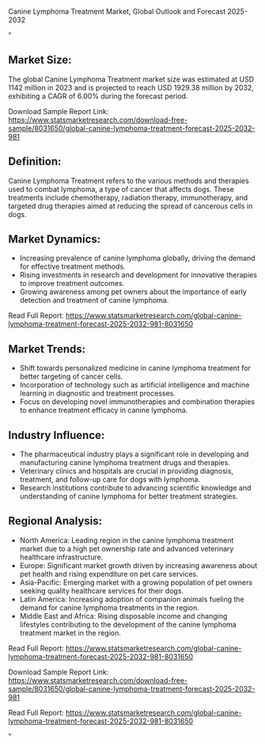 Canine Lymphoma Treatment Market, Global Outlook and Forecast 2025-2032

"<html>
  <h2>Market Size:</h2>
  <p>The global Canine Lymphoma Treatment market size was estimated at USD 1142 million in 2023 and is projected to reach USD 1929.38 million by 2032, exhibiting a CAGR of 6.00% during the forecast period.</p>
  <p>Download Sample Report Link: <a href='https://www.statsmarketresearch.com/download-free-sample/8031650/global-canine-lymphoma-treatment-forecast-2025-2032-981'>https://www.statsmarketresearch.com/download-free-sample/8031650/global-canine-lymphoma-treatment-forecast-2025-2032-981</a></p>

  <h2>Definition:</h2>
  <p>Canine Lymphoma Treatment refers to the various methods and therapies used to combat lymphoma, a type of cancer that affects dogs. These treatments include chemotherapy, radiation therapy, immunotherapy, and targeted drug therapies aimed at reducing the spread of cancerous cells in dogs.</p>

  <h2>Market Dynamics:</h2>
  <ul>
    <li>Increasing prevalence of canine lymphoma globally, driving the demand for effective treatment methods.</li>
    <li>Rising investments in research and development for innovative therapies to improve treatment outcomes.</li>
    <li>Growing awareness among pet owners about the importance of early detection and treatment of canine lymphoma.</li>
  </ul>
  <p>Read Full Report: <a href='https://www.statsmarketresearch.com/global-canine-lymphoma-treatment-forecast-2025-2032-981-8031650'>https://www.statsmarketresearch.com/global-canine-lymphoma-treatment-forecast-2025-2032-981-8031650</a></p>

  <h2>Market Trends:</h2>
  <ul>
    <li>Shift towards personalized medicine in canine lymphoma treatment for better targeting of cancer cells.</li>
    <li>Incorporation of technology such as artificial intelligence and machine learning in diagnostic and treatment processes.</li>
    <li>Focus on developing novel immunotherapies and combination therapies to enhance treatment efficacy in canine lymphoma.</li>
  </ul>

  <h2>Industry Influence:</h2>
  <ul>
    <li>The pharmaceutical industry plays a significant role in developing and manufacturing canine lymphoma treatment drugs and therapies.</li>
    <li>Veterinary clinics and hospitals are crucial in providing diagnosis, treatment, and follow-up care for dogs with lymphoma.</li>
    <li>Research institutions contribute to advancing scientific knowledge and understanding of canine lymphoma for better treatment strategies.</li>
  </ul>

  <h2>Regional Analysis:</h2>
  <ul>
    <li>North America: Leading region in the canine lymphoma treatment market due to a high pet ownership rate and advanced veterinary healthcare infrastructure.</li>
    <li>Europe: Significant market growth driven by increasing awareness about pet health and rising expenditure on pet care services.</li>
    <li>Asia-Pacific: Emerging market with a growing population of pet owners seeking quality healthcare services for their dogs.</li>
    <li>Latin America: Increasing adoption of companion animals fueling the demand for canine lymphoma treatments in the region.</li>
    <li>Middle East and Africa: Rising disposable income and changing lifestyles contributing to the development of the canine lymphoma treatment market in the region.</li>
  </ul>
  <p>Read Full Report: <a href='https://www.statsmarketresearch.com/global-canine-lymphoma-treatment-forecast-2025-2032-981-8031650'>https://www.statsmarketresearch.com/global-canine-lymphoma-treatment-forecast-2025-2032-981-8031650</a></p>

  <p>Download Sample Report Link: <a href='https://www.statsmarketresearch.com/download-free-sample/8031650/global-canine-lymphoma-treatment-forecast-2025-2032-981'>https://www.statsmarketresearch.com/download-free-sample/8031650/global-canine-lymphoma-treatment-forecast-2025-2032-981</a></p>

  <p>Read Full Report: <a href='https://www.statsmarketresearch.com/global-canine-lymphoma-treatment-forecast-2025-2032-981-8031650'>https://www.statsmarketresearch.com/global-canine-lymphoma-treatment-forecast-2025-2032-981-8031650</a></p>
</html>"

